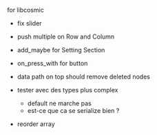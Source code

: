 for libcosmic

- fix slider
- push multiple on Row and Column
- add_maybe for Setting Section
- on_press_with for button

- data path on top should remove deleted nodes
- tester avec des types plus complex
  - default ne marche pas
  - est-ce que ca se serialize bien ?
- reorder array
